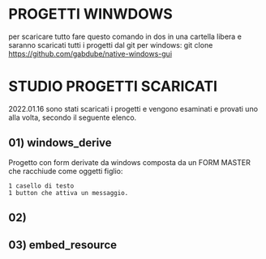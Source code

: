 # PROGETTI WINWDOWS
per scaricare tutto fare questo comando in dos in una cartella libera e saranno scaricati
tutti i progetti dal git per windows:
git clone https://github.com/gabdube/native-windows-gui


# STUDIO PROGETTI SCARICATI
2022.01.16 sono stati scaricati i progetti e vengono esaminati e provati uno alla volta, secondo il seguente elenco.
## 01) windows_derive
Progetto con form derivate da windows composta da un FORM MASTER che racchiude come oggetti
figlio:

    1 casello di testo
    1 button che attiva un messaggio.

## 02) 

## 03) embed_resource

    